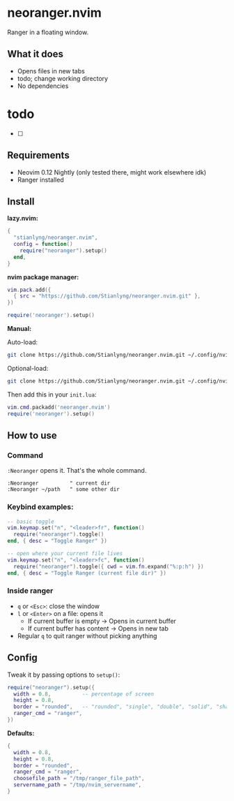 
# neoranger.nvim

Ranger in a floating window.

## What it does

- Opens files in new tabs
- todo; change working directory
- No dependencies

# todo
- [ ] 

## Requirements

- Neovim 0.12 Nightly (only tested there, might work elsewhere idk)
- Ranger installed 

## Install

**lazy.nvim:**
```lua
{
  "stianlyng/neoranger.nvim",
  config = function()
    require("neoranger").setup()
  end,
}
```

**nvim package manager:**
```lua
vim.pack.add({
  { src = "https://github.com/Stianlyng/neoranger.nvim.git" },
})

require('neoranger').setup()
```

**Manual:**

Auto-load:
```bash
git clone https://github.com/Stianlyng/neoranger.nvim.git ~/.config/nvim/pack/plugins/opt/neoranger.nvim
```

Optional-load:
```bash
git clone https://github.com/Stianlyng/neoranger.nvim.git ~/.config/nvim/pack/plugins/opt/neoranger.nvim
```

Then add this in your `init.lua`:
```lua
vim.cmd.packadd('neoranger.nvim')
require('neoranger').setup()
```

## How to use

### Command

`:Neoranger` opens it. That's the whole command.

```vim
:Neoranger          " current dir
:Neoranger ~/path   " some other dir
```

### Keybind examples:

```lua
-- basic toggle
vim.keymap.set("n", "<leader>fr", function()
  require("neoranger").toggle()
end, { desc = "Toggle Ranger" })

-- open where your current file lives
vim.keymap.set("n", "<leader>fc", function()
  require("neoranger").toggle({ cwd = vim.fn.expand("%:p:h") })
end, { desc = "Toggle Ranger (current file dir)" })
```

### Inside ranger

- `q` or `<Esc>`: close the window
- `l` or `<Enter>` on a file: opens it
  - If current buffer is empty → Opens in current buffer
  - If current buffer has content → Opens in new tab
- Regular `q` to quit ranger without picking anything

## Config

Tweak it by passing options to `setup()`:

```lua
require("neoranger").setup({
  width = 0.8,          -- percentage of screen
  height = 0.8,
  border = "rounded",   -- "rounded", "single", "double", "solid", "shadow"
  ranger_cmd = "ranger",
})
```

**Defaults:**
```lua
{
  width = 0.8,
  height = 0.8,
  border = "rounded",
  ranger_cmd = "ranger",
  choosefile_path = "/tmp/ranger_file_path",
  servername_path = "/tmp/nvim_servername",
}
```
